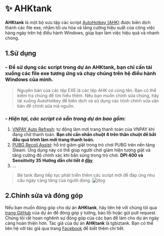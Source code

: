 
# ✨ AHKtank
**AHKtank** là một bộ sưu tập các script [AutoHotkey (AHK)](https://www.autohotkey.com/) được biên dịch thành các file exe, nhằm tối ưu hóa và tăng cường hiệu suất của công việc hàng ngày trên hệ điều hành Windows, giúp bạn làm việc hiệu quả và nhanh chóng.

## 1.Sử dụng

### - Để sử dụng các script trong dự án **AHKtank**, bạn chỉ cần tải xuống các file exe tương ứng và chạy chúng trên hệ điều hành Windows của mình.

> Nguyên bản của các tệp EXE là các tệp AHK có cùng tên. Bạn có thể kiểm
> tra chúng để tìm hiểu thêm. Nếu bạn muốn chỉnh sửa chúng, hãy tải
> xuống AutoHotkey để biên dịch và sử dụng các trình chỉnh sửa văn bản
> để chỉnh sửa mã nguồn.

### *- Hiện tại, các script có sẵn trong dự án bao gồm:*

1. [VNPAY Auto Refresh](https://github.com/tgbiztank/AHKtank/blob/main/source/VNPAY_AutoRefresh/VNPAY_AutoRefresh.exe?raw=true): tự động làm mới trang thanh toán của VNPAY khi đang chờ thanh toán. **Bạn chỉ cần nhấn chuột 4 trên thân chuột để bắt đầu quá trình làm mới trang thanh toán.**
2. [PUBG Recoil Assist](https://github.com/tgbiztank/AHKtank/blob/main/exe/PUBG_Weapon_Recoil_Reducer/PUBG_Weapon_Recoil_Reducer.exe?raw=true): hỗ trợ giảm giật trong trò chơi PUBG trên nền tảng Steam. Ứng dụng này có thể giúp người chơi giảm hiện tượng giật và tăng cường độ chính xác khi bắn súng trong trò chơi. **DPI 400 và Sensitivity 35**
**Hướng dẫn chi tiết ở [đây](https://github.com/tgbiztank/AHKtank/)**
3. ...

> Bé tank đang tiếp tục phát triển thêm các script mới để đáp ứng nhu cầu ngày càng tăng của người dùng.
![dog](https://cdn.pixabay.com/animation/2022/12/05/15/23/15-23-06-837_512.gif)

## 2.Chỉnh sửa và đóng góp

Nếu bạn muốn đóng góp cho dự án **AHKtank**, hãy liên hệ với chúng tôi qua [trang GitHub](https://github.com/tgbiztank/AHKtank) của dự án để đóng góp ý tưởng, báo lỗi hoặc gửi pull request. Chúng tôi rất hoan nghênh sự đóng góp của các bạn để làm cho dự án ngày càng hoàn thiện hơn.
Tác giả của dự án **AHKtank** là tgbiztank. Bạn có thể liên hệ với tác giả qua trang [Facebook](https://www.fb.com/tgbiztank) để biết thêm chi tiết.

